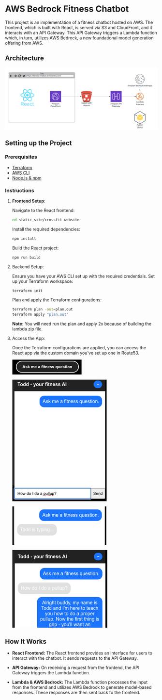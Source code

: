 # AWS Bedrock Fitness Chatbot
This project is an implementation of a fitness chatbot hosted on AWS. The frontend, which is built with React, is served via S3 and CloudFront, and it interacts with an API Gateway. This API Gateway triggers a Lambda function which, in turn, utilizes AWS Bedrock, a new foundational model generation offering from AWS.

## Architecture
![architecture.png](images%2Farchitecture.png)

## Setting up the Project

### Prerequisites

- [Terraform](https://learn.hashicorp.com/tutorials/terraform/install-cli)
- [AWS CLI](https://aws.amazon.com/cli/)
- [Node.js & npm](https://nodejs.org/)

### Instructions

1. **Frontend Setup**:
   
   Navigate to the React frontend:
   
   ```bash
   cd static_site/crossfit-website
   ```
   Install the required dependencies:

   ```bash
   npm install
   ```
   Build the React project:

   ```bash
   npm run build
   ```
2. Backend Setup:

   Ensure you have your AWS CLI set up with the required credentials. Set up your Terraform workspace:

   ```bash
   terraform init
   ```
   Plan and apply the Terraform configurations:

   ```bash
   terraform plan -out=plan.out
   terraform apply "plan.out"
   ```
   **Note:** You will need run the plan and apply 2x because of building the lambda zip file.
3. Access the App:

   Once the Terraform configurations are applied, you can access the React app via the custom domain you've set up one in Route53.

   ![chatbot0.png](images%2Fchatbot0.png)
   
   ![chatbot1.png](images%2Fchatbot1.png)
   
   ![chatbot2.png](images%2Fchatbot2.png)
   
   ![chatbot3.png](images%2Fchatbot3.png)

## How It Works
* **React Frontend:** The React frontend provides an interface for users to interact with the chatbot. It sends requests to the API Gateway.

* **API Gateway:** On receiving a request from the frontend, the API Gateway triggers the Lambda function.

* **Lambda & AWS Bedrock:** The Lambda function processes the input from the frontend and utilizes AWS Bedrock to generate model-based responses. These responses are then sent back to the frontend.